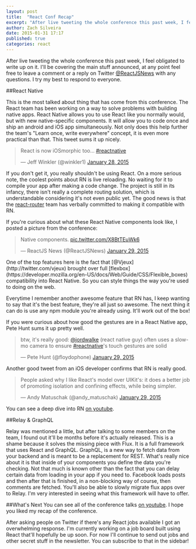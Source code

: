 ```yaml
---
layout: post
title:  "React Conf Recap"
excerpt: "After live tweeting the whole conference this past week, I feel obligated to write up on it. I'll be covering the main stuff announced, at any point feel free to leave a comment or a reply on Twitter [@ReactJSNews](http://twitter.com/reactjsnews) with any questions. I try my best to respond to everyone."
author: Zach Silveira
date: 2015-01-31 17:17
published: true
categories: react
---
```

After live tweeting the whole conference this past week, I feel obligated to write up on it. I'll be covering the main stuff announced, at any point feel free to leave a comment or a reply on Twitter [@ReactJSNews](http://twitter.com/reactjsnews) with any questions. I try my best to respond to everyone.

##React Native

This is the most talked about thing that has come from this conference. The React team has been working on a way to solve problems with building native apps. React Native allows you to use React like you normally would, but with new native-specific components. It will allow you to code once and ship an android and iOS app simultaneously. Not only does this help further the team's "Learn once, write everywhere" concept, it is even more practical than that. This tweet sums it up nicely.

<blockquote class="twitter-tweet" lang="en"><p>React is now iOSmorphic too... <a href="https://twitter.com/hashtag/reactnative?src=hash">#reactnative</a></p>&mdash; Jeff Winkler (@winkler1) <a href="https://twitter.com/winkler1/status/560509563485843456">January 28, 2015</a></blockquote>

If you don't get it, you really shouldn't be using React. On a more serious note, the coolest points about RN is live reloading. No waiting for it to compile your app after making a code change. The project is still in its infancy, there isn't really a complete routing solution, which is understandable considering it's not even public yet. The good news is that the [react-router](https://github.com/rackt/react-router) team has verbally committed to making it compatible with RN. 

If you're curious about what these React Native components look like, I posted a picture from the conference:

<blockquote class="twitter-tweet" lang="en"><p>Native components. <a href="http://t.co/X8BtTEuWk6">pic.twitter.com/X8BtTEuWk6</a></p>&mdash; ReactJS News (@ReactJSNews) <a href="https://twitter.com/ReactJSNews/status/560861371697332225">January 29, 2015</a></blockquote>
One of the top features here is the fact that [@Vjeux](http://twitter.com/vjeux) brought over full [flexbox](https://developer.mozilla.org/en-US/docs/Web/Guide/CSS/Flexible_boxes) compatibility into React Native. So you can style things the way you're used to doing on the web.

Everytime I remember another awesome feature that RN has, I keep wanting to say that it's the best feature, they're all just so awesome. The next thing it can do is use any npm module you're already using. It'll work out of the box!

If you were curious about how good the gestures are in a React Native app, Pete Hunt sums it up pretty well.
<blockquote class="twitter-tweet" lang="en"><p>btw, it&#39;s really good: <a href="https://twitter.com/jordwalke">@jordwalke</a> (react native guy) often uses a slow-mo camera to ensure <a href="https://twitter.com/hashtag/reactnative?src=hash">#reactnative</a>&#39;s touch gestures are solid</p>&mdash; Pete Hunt (@floydophone) <a href="https://twitter.com/floydophone/status/560881445325926401">January 29, 2015</a></blockquote>
Another good tweet from an iOS developer confirms that RN is really good.
<blockquote class="twitter-tweet" lang="en"><p>People asked why I like React&#39;s model over UIKit&#39;s: it does a better job of promoting isolation and confining effects, while being simpler.</p>&mdash; Andy Matuschak (@andy_matuschak) <a href="https://twitter.com/andy_matuschak/status/560675254654078976">January 29, 2015</a></blockquote>

You can see a deep dive into RN [on youtube](https://www.youtube.com/watch?v=7rDsRXj9-cU).

##Relay & GraphQL

Relay was mentioned a little, but after talking to some members on the team, I found out it'll be months before it's actually released. This is a shame because it solves the missing piece with Flux. It is a full framework that uses React and GraphQL. GraphQL, is a new way to fetch data from your backend and is meant to be a replacement for REST. What's really nice about it is that inside of your components you define the data you're checking. Not that much is known other than the fact that you can delay certain data from loading in your app if you need to. Facebook loads posts and then after that is finished, in a non-blocking way of course, then comments are fetched. You'll also be able to slowly migrate flux apps over to Relay. I'm very interested in seeing what this framework will have to offer.

##What's Next
You can see all of the conference talks [on youtube](https://www.youtube.com/playlist?list=PLb0IAmt7-GS1cbw4qonlQztYV1TAW0sCr). I hope you liked my recap of the conference. 

After asking people on Twitter if there's any React jobs available I got an overwhelming response. I'm currently working on a job board built using React that'll hopefully be up soon. For now I'll continue to send out jobs and other secret stuff in the newsletter. You can subscribe to that in the sidebar!

<script async src="//platform.twitter.com/widgets.js" charset="utf-8"></script>
